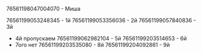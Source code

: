 76561198047004070 - Миша

76561199053248345 - 1й
76561199053356036 - 2й
76561199057840836 - 3й
- 4й пропускаем
76561199062982104 - 5й
76561199203514653 - 6й
- 7ого нет
76561199203535080 - 8й
76561199204092861 - 9й
